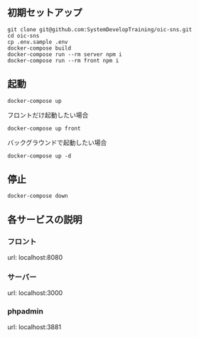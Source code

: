 ## 初期セットアップ

```
git clone git@github.com:SystemDevelopTraining/oic-sns.git
cd oic-sns
cp .env.sample .env
docker-compose build
docker-compose run --rm server npm i
docker-compose run --rm front npm i
```

## 起動

```
docker-compose up
```

フロントだけ起動したい場合

```
docker-compose up front
```

バックグラウンドで起動したい場合

```
docker-compose up -d
```

## 停止

```
docker-compose down
```

## 各サービスの説明

### フロント

url: localhost:8080

### サーバー

url: localhost:3000

### phpadmin

url: localhost:3881
